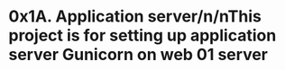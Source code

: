 # 0x1A. Application server/n/nThis project is for setting up application server **Gunicorn** on web 01 server
